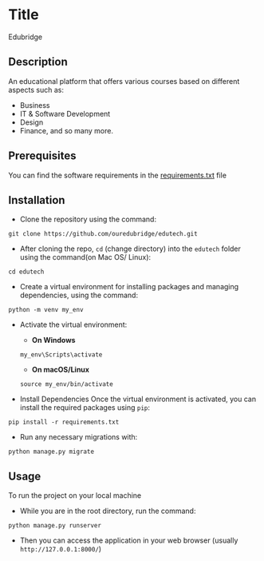 # Title
Edubridge

## Description
An educational platform that offers various courses based on different aspects such as:
- Business
- IT & Software Development
- Design
- Finance, and so many more.

## Prerequisites
You can find the software requirements in the [requirements.txt]() file

## Installation
- Clone the repository using the command:
```
git clone https://github.com/ouredubridge/edutech.git
```
- After cloning the repo, ```cd``` (change directory) into the ```edutech``` folder using the command(on Mac OS/ Linux):
```
cd edutech
```
- Create a virtual environment for installing packages and managing dependencies, using the command:
```
python -m venv my_env
```
- Activate the virtual environment:

  -  **On Windows**
  ```
  my_env\Scripts\activate
  ```
  - **On macOS/Linux**
  ```
  source my_env/bin/activate
  ```
- Install Dependencies
Once the virtual environment is activated, you can install the required packages using ```pip```:
```
pip install -r requirements.txt
```
- Run any necessary migrations with:
```
python manage.py migrate
```

## Usage
To run the project on your local machine
- While you are in the root directory, run the command:
```
python manage.py runserver
```
- Then you can access the application in your web browser (usually ```http://127.0.0.1:8000/```)  
